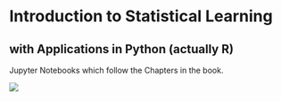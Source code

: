 # Introduction to Statistical Learning
## with Applications in Python (actually R)

Jupyter Notebooks which follow the Chapters in the book.

<img src="https://assets.thalia.media/img/artikel/800d3f86b9872a9dde533433f8d0705f44fe2e9e-00-00.jpeg">



